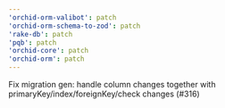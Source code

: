 ```yaml
---
'orchid-orm-valibot': patch
'orchid-orm-schema-to-zod': patch
'rake-db': patch
'pqb': patch
'orchid-core': patch
'orchid-orm': patch
---
```


Fix migration gen: handle column changes together with primaryKey/index/foreignKey/check changes (#316)
